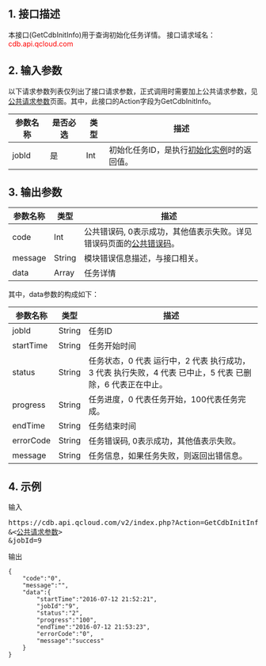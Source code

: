 ## 1. 接口描述
本接口(GetCdbInitInfo)用于查询初始化任务详情。
接口请求域名：<font style='color:red'>cdb.api.qcloud.com </font>

## 2. 输入参数
以下请求参数列表仅列出了接口请求参数，正式调用时需要加上公共请求参数，见<a href='/doc/api/372/4153' title='公共请求参数'>公共请求参数</a>页面。其中，此接口的Action字段为GetCdbInitInfo。

| 参数名称 | 是否必选  | 类型 | 描述 |
|---------|---------|---------|---------|
| jobId | 是 | Int | 初始化任务ID，是执行[初始化实例](/doc/api/253/5335)时的返回值。|


## 3. 输出参数
| 参数名称 | 类型 | 描述 |
|---------|---------|---------|
| code | Int | 公共错误码, 0表示成功，其他值表示失败。详见错误码页面的<a href='https://www.qcloud.com/doc/api/372/%E9%94%99%E8%AF%AF%E7%A0%81#1.E3.80.81.E5.85.AC.E5.85.B1.E9.94.99.E8.AF.AF.E7.A0.81' title='公共错误码'>公共错误码</a>。|
| message | String | 模块错误信息描述，与接口相关。|
| data | Array | 任务详情 |
其中，data参数的构成如下：

| 参数名称 | 类型 | 描述 |
|---------|---------|---------|
| jobId | String | 任务ID| 
| startTime | String | 任务开始时间| 
| status | String | 任务状态，0 代表 运行中，2 代表 执行成功，3 代表 执行失败，4 代表 已中止，5 代表 已删除，6 代表正在中止。| 
| progress | String | 任务进度，0 代表任务开始，100代表任务完成。 
| endTime | String | 任务结束时间| 
| errorCode | String | 任务错误码, 0表示成功，其他值表示失败。| 
| message | String | 任务信息，如果任务失败，则返回出错信息。| 


## 4. 示例
输入
<pre>
https://cdb.api.qcloud.com/v2/index.php?Action=GetCdbInitInfo
&<<a href="https://www.qcloud.com/doc/api/229/6976">公共请求参数</a>>
&jobId=9
</pre>

输出
```
{
    "code":"0",
    "message":"",
    "data":{
        "startTime":"2016-07-12 21:52:21",
        "jobId":"9",
        "status":"2",
        "progress":"100",
        "endTime":"2016-07-12 21:53:23",
        "errorCode":"0",
        "message":"success"
    }
}
```

